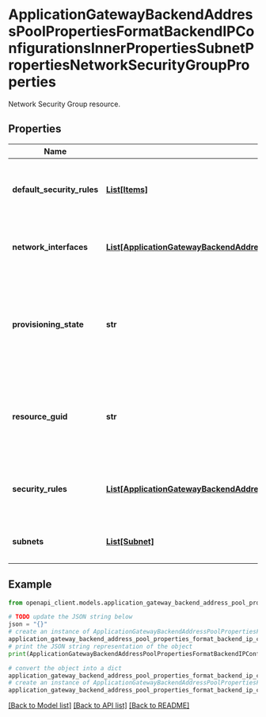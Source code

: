 # ApplicationGatewayBackendAddressPoolPropertiesFormatBackendIPConfigurationsInnerPropertiesSubnetPropertiesNetworkSecurityGroupProperties

Network Security Group resource.

## Properties

Name | Type | Description | Notes
------------ | ------------- | ------------- | -------------
**default_security_rules** | [**List[Items]**](Items.md) | The default security rules of network security group. | [optional] 
**network_interfaces** | [**List[ApplicationGatewayBackendAddressPoolPropertiesFormatBackendIPConfigurationsInnerPropertiesSubnetPropertiesNetworkSecurityGroupPropertiesNetworkInterfacesInner]**](ApplicationGatewayBackendAddressPoolPropertiesFormatBackendIPConfigurationsInnerPropertiesSubnetPropertiesNetworkSecurityGroupPropertiesNetworkInterfacesInner.md) | A collection of references to network interfaces. | [optional] [readonly] 
**provisioning_state** | **str** | The provisioning state of the public IP resource. Possible values are: &#39;Updating&#39;, &#39;Deleting&#39;, and &#39;Failed&#39;. | [optional] 
**resource_guid** | **str** | The resource GUID property of the network security group resource. | [optional] 
**security_rules** | [**List[ApplicationGatewayBackendAddressPoolPropertiesFormatBackendIPConfigurationsInnerPropertiesSubnetPropertiesNetworkSecurityGroupPropertiesSecurityRulesInner]**](ApplicationGatewayBackendAddressPoolPropertiesFormatBackendIPConfigurationsInnerPropertiesSubnetPropertiesNetworkSecurityGroupPropertiesSecurityRulesInner.md) | A collection of security rules of the network security group. | [optional] 
**subnets** | [**List[Subnet]**](Subnet.md) | A collection of references to subnets. | [optional] [readonly] 

## Example

```python
from openapi_client.models.application_gateway_backend_address_pool_properties_format_backend_ip_configurations_inner_properties_subnet_properties_network_security_group_properties import ApplicationGatewayBackendAddressPoolPropertiesFormatBackendIPConfigurationsInnerPropertiesSubnetPropertiesNetworkSecurityGroupProperties

# TODO update the JSON string below
json = "{}"
# create an instance of ApplicationGatewayBackendAddressPoolPropertiesFormatBackendIPConfigurationsInnerPropertiesSubnetPropertiesNetworkSecurityGroupProperties from a JSON string
application_gateway_backend_address_pool_properties_format_backend_ip_configurations_inner_properties_subnet_properties_network_security_group_properties_instance = ApplicationGatewayBackendAddressPoolPropertiesFormatBackendIPConfigurationsInnerPropertiesSubnetPropertiesNetworkSecurityGroupProperties.from_json(json)
# print the JSON string representation of the object
print(ApplicationGatewayBackendAddressPoolPropertiesFormatBackendIPConfigurationsInnerPropertiesSubnetPropertiesNetworkSecurityGroupProperties.to_json())

# convert the object into a dict
application_gateway_backend_address_pool_properties_format_backend_ip_configurations_inner_properties_subnet_properties_network_security_group_properties_dict = application_gateway_backend_address_pool_properties_format_backend_ip_configurations_inner_properties_subnet_properties_network_security_group_properties_instance.to_dict()
# create an instance of ApplicationGatewayBackendAddressPoolPropertiesFormatBackendIPConfigurationsInnerPropertiesSubnetPropertiesNetworkSecurityGroupProperties from a dict
application_gateway_backend_address_pool_properties_format_backend_ip_configurations_inner_properties_subnet_properties_network_security_group_properties_from_dict = ApplicationGatewayBackendAddressPoolPropertiesFormatBackendIPConfigurationsInnerPropertiesSubnetPropertiesNetworkSecurityGroupProperties.from_dict(application_gateway_backend_address_pool_properties_format_backend_ip_configurations_inner_properties_subnet_properties_network_security_group_properties_dict)
```
[[Back to Model list]](../README.md#documentation-for-models) [[Back to API list]](../README.md#documentation-for-api-endpoints) [[Back to README]](../README.md)


